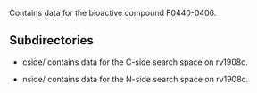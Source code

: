 Contains data for the bioactive compound F0440-0406.

## Subdirectories

- cside/ contains data for the C-side search space on rv1908c.

- nside/ contains data for the N-side search space on rv1908c.

